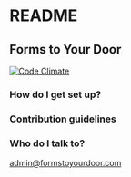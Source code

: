 # README #



## Forms to Your Door ##

[![Code Climate](https://codeclimate.com/repos/541b245c6956804140044d10/badges/49cfb1b68adac0b8ebf2/gpa.svg)](https://codeclimate.com/repos/541b245c6956804140044d10/feed)

### How do I get set up? ###



### Contribution guidelines ###



### Who do I talk to? ###

admin@formstoyourdoor.com
